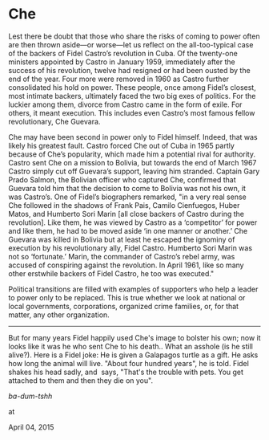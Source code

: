 # Che
Lest there be doubt that those who share the risks of coming to power often are then thrown aside—or worse—let us reflect on the all-too-typical case of the backers of Fidel Castro’s revolution in Cuba. Of the twenty-one ministers appointed by Castro in January 1959, immediately after the success of his revolution, twelve had resigned or had been ousted by the end of the year. Four more were removed in 1960 as Castro further consolidated his hold on power. These people, once among Fidel’s closest, most intimate backers, ultimately faced the two big exes of politics. For the luckier among them, divorce from Castro came in the form of exile. For others, it meant execution. This includes even Castro’s most famous fellow revolutionary, Che Guevara.

Che may have been second in power only to Fidel himself. Indeed, that was likely his greatest fault. Castro forced Che out of Cuba in 1965 partly because of Che’s popularity, which made him a potential rival for authority. Castro sent Che on a mission to Bolivia, but towards the end of March 1967 Castro simply cut off Guevara’s support, leaving him stranded. Captain Gary Prado Salmon, the Bolivian officer who captured Che, confirmed that Guevara told him that the decision to come to Bolivia was not his own, it was Castro’s. One of Fidel’s biographers remarked, "in a very real sense Che followed in the shadows of Frank Pais, Camilo Cienfuegos, Huber Matos, and Humberto Sori Marin [all close backers of Castro during the revolution]. Like them, he was viewed by Castro as a ‘competitor’ for power and like them, he had to be moved aside ‘in one manner or another.’ Che Guevara was killed in Bolivia but at least he escaped the ignominy of execution by his revolutionary ally, Fidel Castro. Humberto Sori Marin was not so ‘fortunate.’ Marin, the commander of Castro’s rebel army, was accused of conspiring against the revolution. In April 1961, like so many other erstwhile backers of Fidel Castro, he too was executed."

Political transitions are filled with examples of supporters who help a leader to power only to be replaced. This is true whether we look at national or local governments, corporations, organized crime families, or, for that matter, any other organization. 

---

But for many years  Fidel happily used Che's image to bolster his own; now it looks like it was he who sent Che to his death.. What an asshole (is he still alive?). Here is a Fidel joke: He is given a Galapagos turtle as a gift. He asks how long the animal will live. "About four hundred years", he is told. Fidel shakes his head sadly, and  says, "That's the trouble with pets. You get attached to them and then they die on you".

*ba-dum-tshh*








at

April 04, 2015















